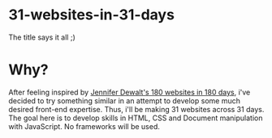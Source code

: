 # 31-websites-in-31-days

The title says it all ;)

# Why?

After feeling inspired by [Jennifer Dewalt's 180 websites in 180 days](https://jenniferdewalt.com/), i've decided to try something similar in an attempt to develop some much desired front-end expertise. Thus, i'll be making 31 websites across 31 days. The goal here is to develop skills in HTML, CSS and Document manipulation with JavaScript.
No frameworks will be used.
